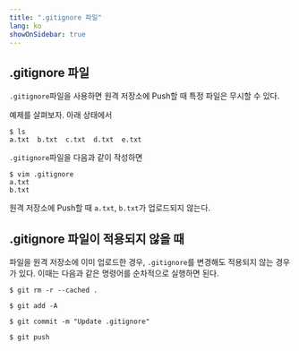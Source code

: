 ```yaml
---
title: ".gitignore 파일"
lang: ko
showOnSidebar: true
---
```


## .gitignore 파일
`.gitignore`파일을 사용하면 원격 저장소에 Push할 때 특정 파일은 무시할 수 있다.

예제를 살펴보자. 아래 상태에서
``` shellsession
$ ls
a.txt  b.txt  c.txt  d.txt  e.txt
```
`.gitignore`파일을 다음과 같이 작성하면
``` shellsession
$ vim .gitignore
a.txt
b.txt
```
원격 저장소에 Push할 때 `a.txt`, `b.txt`가 업로드되지 않는다.

## .gitignore 파일이 적용되지 않을 때
파일을 원격 저장소에 이미 업로드한 경우, `.gitignore`를 변경해도 적용되지 않는 경우가 있다. 이때는 다음과 같은 명령어를 순차적으로 실행하면 된다.
``` shellsession
$ git rm -r --cached .

$ git add -A

$ git commit -m "Update .gitignore"

$ git push
```